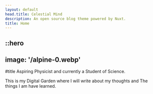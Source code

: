 ```yaml
---
layout: default
head.title: Celestial Mind
description: An open source blog theme powered by Nuxt.
title: Home
---
```


::hero
---
image: '/alpine-0.webp'
---
#title
Aspiring Physicist and currently a Student of Science.

This is my Digital Garden where I will write about my thoughts and The things I am have learned. 
